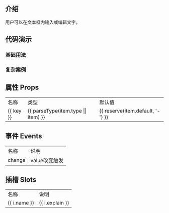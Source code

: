 
## 介绍

用户可以在文本框内输入或编辑文字。

## 代码演示

### 基础用法

<div>
  <hor-field
    placeholder="请填写身份证"
    label="身份证"
    direction="row"
    :maxlength="10"
    :pattern="pattern"
  ></hor-field>
  <hor-field
    placeholder="请填写身份证"
    label="必填"
    :required="true"
    direction="row"
    :maxlength="10"
  ></hor-field>
  <hor-field
    placeholder="请填写价格"
    label="单位"
    :required="true"
    direction="row"
    :maxlength="10"
    unit="万元"
  ></hor-field>
  <hor-field
    placeholder="请填写价格"
    label="禁用"
    :required="true"
    direction="row"
    :maxlength="10"
    :disabled="true"
  ></hor-field>
  <hor-field
    placeholder="请填写价格"
    label="是否可清空"
    :required="true"
    direction="row"
    :maxlength="10"
    v-model="field"
    clearable
  ></hor-field>
  <hor-field
    placeholder="请填写价格"
    label="数字"
    :required="true"
    direction="row"
    :maxlength="10"
    type="number"
    clearable
  ></hor-field>
  <hor-field
    placeholder="请填写价格"
    label="小数"
    :required="true"
    direction="row"
    :maxlength="10"
    type="digit"
    clearable
    fractionDigits="4"
    :pattern="()=>({a:1})"
  ></hor-field>
  <hor-field
    placeholder="suffix插槽"
    label="suffix插槽"
    :required="true"
    direction="row"
    icon="gold-coin-o"
    :maxlength="10"
    type="digit"
    clearable
    v-model="field"
    fractionDigits="4"
    :pattern="pattern"
    >
    <template #suffix>
      <van-button style="margin-left:10px" size="small" type="primary">发送验证码</van-button>
    </template>
  </hor-field>
  <hor-field
    placeholder="请填写价格"
    label="小数"
    :required="true"
    direction="column"
    :maxlength="10"
    type="digit"
    clearable
    fractionDigits="4"
  ></hor-field>
</div>


### 复杂案例

<div>
  <hor-cell label="查看复杂案例" clickable arrow @click="$router.push('/widgets/hor-field/index.vue')"/>
</div>




## 属性 Props

<table>
  <tr>
    <td>名称</td>
    <td>类型</td>
    <td>默认值</td>
  </tr>
  <tr v-for="(item, key) in horFieldProps" :key="key">
    <td>{{ key }}</td>
    <td>{{ parseType(item.type || item) }}</td>
    <td>{{ reserve(item.default, '-') }}</td>
  </tr>
</table>



## 事件 Events

<table>
  <tr>
    <td>名称</td>
    <td>说明</td>
  </tr>
  <tr>
    <td>change</td>
    <td>value改变触发</td>
  </tr>
</table>



## 插槽 Slots

<table>
  <tr>
    <td>名称</td>
    <td>说明</td>
  </tr>
  <tr v-for="i in slots" :key=" i.name ">
    <td>{{ i.name }}</td>
    <td>{{ i.explain }}</td>
  </tr>
</table>


<script setup lang="ts">
  import { reserve } from '@daysnap/horn-shared'
  import { Button as VanButton } from 'vant';
  import { HorCell } from '../hor-cell'
  import { HorField, horFieldProps } from './index'
  import { parseType } from '../utils'
  import { ref } from 'vue'
  const field = ref('');
  const pattern = (v: string) => {
    console.log('haha =>' );
    return v + "1"
  }
  const slots = [
    {
      name: 'prefix',
      explain: '自定义前缀',
    },
    {
      name: 'suffix',
      explain: '自定义后缀',
    }
  ]
</script>
